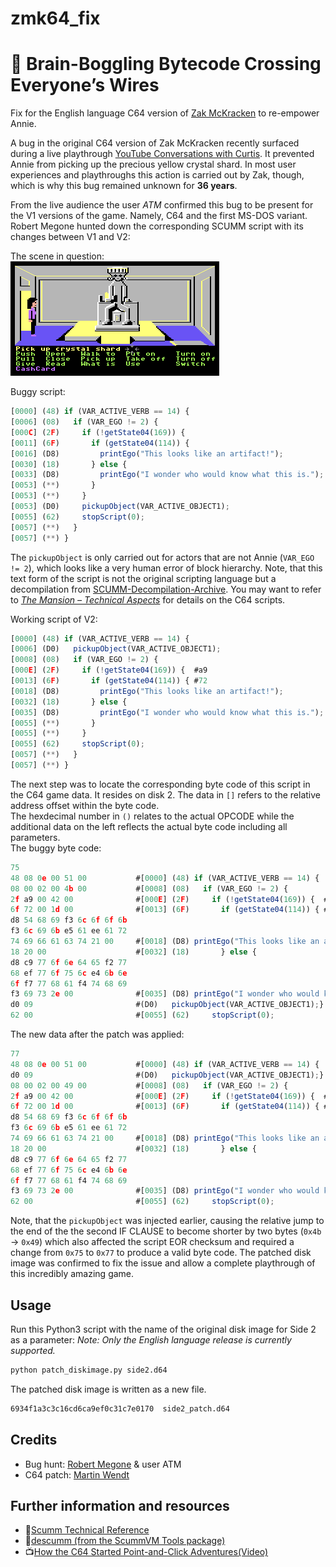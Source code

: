 # zmk64_fix

# 📰 **Brain-Boggling Bytecode Crossing Everyone’s Wires**

Fix for the English language C64 version of [Zak McKracken](https://en.wikipedia.org/wiki/Zak_McKracken_and_the_Alien_Mindbenders) to re-empower Annie.

A bug in the original C64 version of Zak McKracken recently surfaced during a live playthrough
[YouTube Conversations with Curtis](https://www.youtube.com/watch?v=HJ5CpEy4sio).
It prevented Annie from picking up the precious yellow crystal shard.
In most user experiences and playthroughs this action is carried out by Zak, though, which is why this bug remained unknown
for **36 years**.

From the live audience the user *ATM* confirmed this bug to be present for the V1 versions of the game. Namely, C64 and the first MS-DOS variant.
Robert Megone hunted down the corresponding SCUMM script with its changes between V1 and V2:

The scene in question:\
![Screenshot.\label{fig:Annie, unable to pick up the crystal}](fix.png)

Buggy script:
```js
[0000] (48) if (VAR_ACTIVE_VERB == 14) {
[0006] (08)   if (VAR_EGO != 2) {
[000C] (2F)     if (!getState04(169)) {
[0011] (6F)       if (getState04(114)) {
[0016] (D8)         printEgo("This looks like an artifact!");
[0030] (18)       } else {
[0033] (D8)         printEgo("I wonder who would know what this is.");
[0053] (**)       }
[0053] (**)     }
[0053] (D0)     pickupObject(VAR_ACTIVE_OBJECT1);
[0055] (62)     stopScript(0);
[0057] (**)   }
[0057] (**) }
```

The `pickupObject` is only carried out for actors that are not Annie (`VAR_EGO != 2`),
which looks like a very human error of block hierarchy. Note, that this text form of the script
is not the original scripting language but a decompilation from [SCUMM-Decompilation-Archive](https://github.com/EricOakford/SCUMM-Decompilation-Archive).
You may want to refer to [*The Mansion – Technical Aspects*](https://www.pagetable.com/?p=603) for details on the C64 scripts.

Working script of V2:
```js
[0000] (48) if (VAR_ACTIVE_VERB == 14) {
[0006] (D0)   pickupObject(VAR_ACTIVE_OBJECT1);
[0008] (08)   if (VAR_EGO != 2) {
[000E] (2F)     if (!getState04(169)) {  #a9
[0013] (6F)       if (getState04(114)) { #72
[0018] (D8)         printEgo("This looks like an artifact!");
[0032] (18)       } else {
[0035] (D8)         printEgo("I wonder who would know what this is.");
[0055] (**)       }
[0055] (**)     }
[0055] (62)     stopScript(0);
[0057] (**)   }
[0057] (**) }
```

The next step was to locate the corresponding byte code of this script in the C64 game data.
It resides on disk 2.
The data in `[]` refers to the relative address offset within the byte code.\
The hexdecimal number in `()` relates to the actual OPCODE while the additional data on the left reflects
the actual byte code including all parameters.\
The buggy byte code:

```js
75
48 08 0e 00 51 00           #[0000] (48) if (VAR_ACTIVE_VERB == 14) {
08 00 02 00 4b 00           #[0008] (08)   if (VAR_EGO != 2) {
2f a9 00 42 00              #[000E] (2F)     if (!getState04(169)) {  #a9
6f 72 00 1d 00              #[0013] (6F)       if (getState04(114)) { #72
d8 54 68 69 f3 6c 6f 6f 6b
f3 6c 69 6b e5 61 ee 61 72
74 69 66 61 63 74 21 00     #[0018] (D8) printEgo("This looks like an artifact!");
18 20 00                    #[0032] (18)       } else {
d8 c9 77 6f 6e 64 65 f2 77
68 ef 77 6f 75 6c e4 6b 6e
6f f7 77 68 61 f4 74 68 69
f3 69 73 2e 00              #[0035] (D8) printEgo("I wonder who would know what this is.");
d0 09                       #(D0)   pickupObject(VAR_ACTIVE_OBJECT1);}
62 00                       #[0055] (62)     stopScript(0);
```

The new data after the patch was applied:
```js
77
48 08 0e 00 51 00           #[0000] (48) if (VAR_ACTIVE_VERB == 14) {
d0 09                       #(D0)   pickupObject(VAR_ACTIVE_OBJECT1);}
08 00 02 00 49 00           #[0008] (08)   if (VAR_EGO != 2) {
2f a9 00 42 00              #[000E] (2F)     if (!getState04(169)) {  #a9
6f 72 00 1d 00              #[0013] (6F)       if (getState04(114)) { #72
d8 54 68 69 f3 6c 6f 6f 6b
f3 6c 69 6b e5 61 ee 61 72
74 69 66 61 63 74 21 00     #[0018] (D8) printEgo("This looks like an artifact!");
18 20 00                    #[0032] (18)       } else {
d8 c9 77 6f 6e 64 65 f2 77
68 ef 77 6f 75 6c e4 6b 6e
6f f7 77 68 61 f4 74 68 69
f3 69 73 2e 00              #[0035] (D8) printEgo("I wonder who would know what this is.");
62 00                       #[0055] (62)     stopScript(0);
```

Note, that the `pickupObject` was injected earlier, causing the relative jump to the end of the the second IF CLAUSE to become shorter by two bytes
(`0x4b` -> `0x49`) which also affected the script EOR checksum and required a change from `0x75` to `0x77` to produce a valid byte code.
The patched disk image was confirmed to fix the issue and allow a complete playthrough of this incredibly amazing game.

## Usage
Run this Python3 script with the name of the original disk image for Side 2 as a parameter:
*Note: Only the English language release is currently supported.*
```bash
python patch_diskimage.py side2.d64
```
The patched disk image is written as a new file.
```bash
6934f1a3c3c16cd6ca9ef0c31c7e0170  side2_patch.d64
```

## Credits
- Bug hunt: [Robert Megone](https://github.com/robertmegone) & user ATM 
- C64 patch: [Martin Wendt](https://github.com/enthusi)

## Further information and resources
- :memo:[Scumm Technical Reference](https://wiki.scummvm.org/index.php?title=SCUMM/Technical_Reference)
- :hammer:[descumm (from the ScummVM Tools package)](https://wiki.scummvm.org/index.php?title=ScummVM_Tools#descumm)
- :tv:[How the C64 Started Point-and-Click Adventures(Video)](https://www.youtube.com/watch?v=scKGmxWP1mE)
